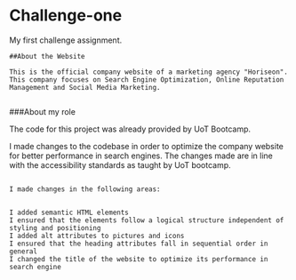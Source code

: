 # Challenge-one
My first challenge assignment.

```
##About the Website

This is the official company website of a marketing agency "Horiseon". This company focuses on Search Engine Optimization, Online Reputation Management and Social Media Marketing.


```

###About my role

The code for this project was already provided by UoT Bootcamp. 

I made changes to the codebase in order to optimize the company website for better performance in search engines. The changes made are in line with the accessibility standards as taught by UoT bootcamp.


``` 

I made changes in the following areas:


I added semantic HTML elements
I ensured that the elements follow a logical structure independent of styling and positioning
I added alt attributes to pictures and icons
I ensured that the heading attributes fall in sequential order in general
I changed the title of the website to optimize its performance in search engine

